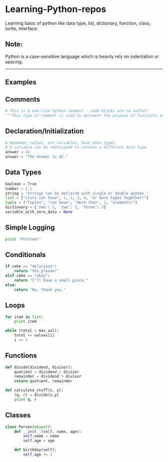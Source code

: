 # Learning-Python-repos
Learning basic of python like data type, list, dictionary, function, class, turtle, interface.

## Note:
Python is a case-sensitive language which is heavily rely on indentation or spacing.

---
## Examples
## Comments
```python
# This is a one-line Python comment - code blocks are so useful!
"""This type of comment is used to document the purpose of functions and classes."""
```

## Declaration/Initialization
```python
# Remember values, not variables, have data types.
# A variable can be reassigned to contain a different data type.
answer = 42
answer = "The answer is 42."
```

## Data Types
```python
boolean = True
number = 1.1
string = "Strings can be declared with single or double quotes."
list = ["Lists can have", 1, 2, 3, 4, "or more types together!"]
tuple = ("Tuples", "can have", "more than", 2, "elements!")
dictionary = {'one': 1, 'two': 2, 'three': 3}
variable_with_zero_data = None
```

## Simple Logging
```python
print "Printed!"
```

## Conditionals
```python
if cake == "delicious":
    return "Yes please!"
elif cake == "okay":
    return "I'll have a small piece."
else:
    return "No, thank you."
```

## Loops
```python
for item in list:
    print item

while (total < max_val):
    total += values[i]
    i += 2
```

## Functions
```python
def divide(dividend, divisor):
    quotient = dividend / divisor
    remainder = dividend % divisor
    return quotient, remainder

def calculate_stuff(x, y):
    (q, r) = divide(x,y)
    print q, r
```

## Classes
```python
class Person(object):
    def __init__(self, name, age):
        self.name = name
        self.age = age 

    def birthday(self):
        self.age += 1
```
